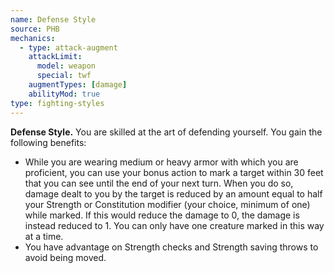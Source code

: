 ```yaml
---
name: Defense Style
source: PHB
mechanics:
  - type: attack-augment
    attackLimit:
      model: weapon
      special: twf
    augmentTypes: [damage]
    abilityMod: true
type: fighting-styles
---
```

__Defense Style.__ You are skilled at the art of defending yourself. You gain the following benefits:
- While you are wearing medium or heavy armor with which you are proficient, you can use your bonus action to mark a target within 30 feet that you can see until the end of your next turn. When you do so, damage dealt to you by the target is reduced by an amount equal to half your Strength or Constitution modifier (your choice, minimum of one) while marked. If this would reduce the damage to 0, the damage is instead reduced to 1. You can only have one creature marked in this way at a time.
- You have advantage on Strength checks and Strength saving throws to avoid being moved.
